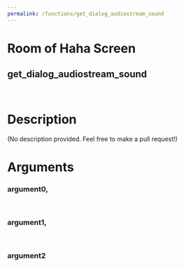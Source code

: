 ```yaml
---
permalink: /functions/get_dialog_audiostream_sound
---
```

# Room of Haha Screen  
## get_dialog_audiostream_sound  
&nbsp;  
# Description  
(No description provided. Feel free to make a pull request!) 
&nbsp;  
# Arguments
### argument0, 

&nbsp;  
### argument1, 

&nbsp;  
### argument2

&nbsp;  


